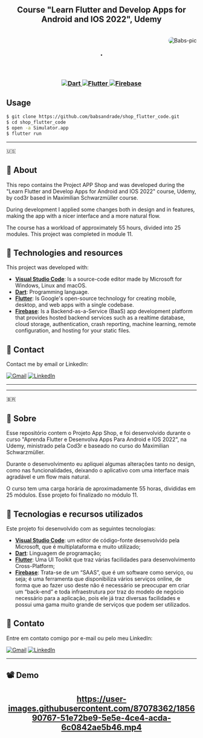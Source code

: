 <h2 align="center">
  Course "Learn Flutter and Develop Apps for Android and IOS 2022", Udemy
</h2>
<div ><br>

  <img align="right" alt="Babs-pic"  style="border-radius:150px;" src="https://media.discordapp.net/attachments/1009892365365944451/1010268234643165274/Shop_app_flutter.png">
</div>
<h2 align="center">
.</h2>

<br/>

<h3 align="center">
  <a href="https://dart.dev/">
    <img alt="Dart" src="https://img.shields.io/badge/Dart-0175C2?style=for-the-badge&logo=dart&logoColor=white">
  </a>
  <a href="https://flutter.dev/">
    <img alt="Flutter" src="https://img.shields.io/badge/Flutter-02569B?style=for-the-badge&logo=flutter&logoColor=white">
  </a>
  <a href="https://firebase.google.com">
    <img alt="Firebase" src="https://img.shields.io/badge/firebase-ffca28?style=for-the-badge&logo=firebase&logoColor=black">
  </a>
</h3>

## Usage

```bash
$ git clone https://github.com/babsandrade/shop_flutter_code.git
$ cd shop_flutter_code
$ open -a Simulator.app
$ flutter run
```
---
🇺🇸
## 📃 About

This repo contains the Project APP Shop and was developed during the "Learn Flutter and Develop Apps for Android and IOS 2022" course, Udemy, by cod3r based in  Maximilian Schwarzmüller course.

During development I applied some changes both in design and in features, making the app with a nicer interface and a more natural flow.

The course has a workload of approximately 55 hours, divided into 25 modules. This project was completed in module 11.

## 🚀 Technologies and resources
This project was developed with:

- [**Visual Studio Code**](https://code.visualstudio.com/):  Is a source-code editor made by Microsoft for Windows, Linux and macOS.
- [**Dart**](https://dart.dev/): Programming language.
- [**Flutter**](https://flutter.dev/): Is Google's open-source technology for creating mobile, desktop, and web apps with a single codebase.
- [**Firebase**](https://firebase.google.com): Is a Backend-as-a-Service (BaaS) app development platform that provides hosted backend services such as a realtime database, cloud storage, authentication, crash reporting, machine learning, remote configuration, and hosting for your static files.

## 📲 Contact
Contact me by email or LinkedIn:

<a href="mailto:dev.bgao@gmail.com"><img src="https://img.shields.io/badge/Gmail-D14836?style=for-the-badge&logo=gmail&logoColor=white" alt="Gmail"/></a>
<a href="https://www.linkedin.com/in/barbara-andrade-oliveira-62a37a69/"><img src="https://img.shields.io/badge/linkedin%20-%230077B5.svg?&style=for-the-badge&logo=linkedin&logoColor=white" alt="LinkedIn"/></a>
***
---
🇧🇷
## 📃 Sobre

Esse repositório contem o Projeto App Shop, e foi desenvolvido durante o curso "Aprenda Flutter e Desenvolva Apps Para Android e IOS 2022", na Udemy, ministrado pela Cod3r e baseado no curso do Maximilian Schwarzmüller. 

Durante o desenvolvimento eu apliquei algumas alterações tanto no design, como nas funcionalidades, deixando o aplicativo com uma interface mais agradável e um flow mais natural. 

O curso tem uma carga horária de aproximadamente 55 horas, divididas em 25 módulos. Esse projeto foi finalizado no módulo 11. 


## 🚀 Tecnologias e recursos utilizados

Este projeto foi desenvolvido com as seguintes tecnologias:
- [**Visual Studio Code**](https://code.visualstudio.com/): um editor de código-fonte desenvolvido pela Microsoft, que é multiplataforma e muito utilizado;
- [**Dart**](https://dart.dev/): Linguagem de programação;
- [**Flutter**](https://flutter.dev/): Uma UI Toolkit que traz várias facilidades para desenvolvimento Cross-Platform;
- [**Firebase**](https://firebase.google.com): Trata-se de um “SAAS”, que é um software como serviço, ou seja; é uma ferramenta que disponibiliza vários serviços online, de forma que ao fazer uso deste não é necessário se preocupar em criar um “back-end” e toda infraestrutura por traz do modelo de negócio necessário para a aplicação, pois ele já traz diversas facilidades e possui uma gama muito grande de serviços que podem ser utilizados.


## 📲 Contato

Entre em contato comigo por e-mail ou pelo meu LinkedIn:

<a href="mailto:dev.bgao@gmail.com"><img src="https://img.shields.io/badge/Gmail-D14836?style=for-the-badge&logo=gmail&logoColor=white" alt="Gmail"/></a>
<a href="https://www.linkedin.com/in/barbara-andrade-oliveira-62a37a69/"><img src="https://img.shields.io/badge/linkedin%20-%230077B5.svg?&style=for-the-badge&logo=linkedin&logoColor=white" alt="LinkedIn"/></a>
***

## 📽️ Demo
<h2 align="center">

https://user-images.githubusercontent.com/87078362/185690767-51e72be9-5e5e-4ce4-acda-6c0842ae5b46.mp4
</h2>



